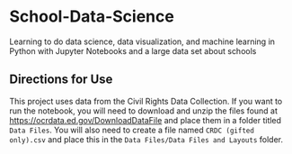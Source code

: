 # School-Data-Science
Learning to do data science, data visualization, and machine learning in Python with Jupyter Notebooks and a large data set about schools

## Directions for Use
This project uses data from the Civil Rights Data Collection. If you want to run the notebook, you will need to download and unzip 
the files found at https://ocrdata.ed.gov/DownloadDataFile and place them in a folder titled `Data Files`. You will also need to create 
a file named `CRDC (gifted only).csv` and place this in the `Data Files/Data Files and Layouts` folder.
